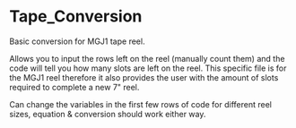 # Tape_Conversion
Basic conversion for MGJ1 tape reel.

Allows you to input the rows left on the reel (manually count them) and the code will tell you how many slots
are left on the reel. This specific file is for the MGJ1 reel therefore it also provides the user with the amount
of slots required to complete a new 7" reel.

Can change the variables in the first few rows of code for different reel sizes,
equation & conversion should work either way.
